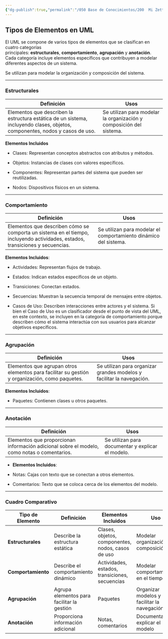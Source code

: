 ```yaml
---
{"dg-publish":true,"permalink":"/050 Base de Conocimientos/200  Mi Zettelkasten/100 Docencia/IS1/2025/Clase 07 Modelo Conceptual del UML - Diagramas/Zk Tipos de Elementos del UML/","tags":["digitalGarden"]}
---
```


## Tipos de Elementos en UML

El UML se compone de varios tipos de elementos que se clasifican en cuatro categorías principales: **estructurales**, **comportamiento**, **agrupación** y **anotación**. Cada categoría incluye elementos específicos que contribuyen a modelar diferentes aspectos de un sistema.

Se utilizan para modelar la organización y composición del sistema.

----
### Estructurales

| Definición                                                                                                                   | Usos                                                                |
| ---------------------------------------------------------------------------------------------------------------------------- | ------------------------------------------------------------------- |
| Elementos que describen la estructura estática de un sistema, incluyendo clases, objetos, componentes, nodos y casos de uso. | Se utilizan para modelar la organización y composición del sistema. |

**Elementos Incluidos**

- Clases: Representan conceptos abstractos con atributos y métodos.

- Objetos: Instancias de clases con valores específicos.

- Componentes: Representan partes del sistema que pueden ser reutilizadas.

- Nodos: Dispositivos físicos en un sistema.

----
### Comportamiento

| Definición                                                                                                                    | Usos                                                             |
| ----------------------------------------------------------------------------------------------------------------------------- | ---------------------------------------------------------------- |
| Elementos que describen cómo se comporta un sistema en el tiempo, incluyendo actividades, estados, transiciones y secuencias. | Se utilizan para modelar el comportamiento dinámico del sistema. |

**Elementos Incluidos**:

- Actividades: Representan flujos de trabajo.
	
- Estados: Indican estados específicos de un objeto.
	
- Transiciones: Conectan estados.
	
- Secuencias: Muestran la secuencia temporal de mensajes entre objetos.

- Casos de Uso: Describen interacciones entre actores y el sistema. Si bien el Caso de Uso es un clasificador desde el punto de vista del UML, en este contexto, se incluyen en la categoría de comportamiento porque describen cómo el sistema interactúa con sus usuarios para alcanzar objetivos específicos.

----
### Agrupación

| Definición                                                                                     | Usos                                                                  |
| ---------------------------------------------------------------------------------------------- | --------------------------------------------------------------------- |
| Elementos que agrupan otros elementos para facilitar su gestión y organización, como paquetes. | Se utilizan para organizar grandes modelos y facilitar la navegación. |

**Elementos Incluidos**:

- Paquetes: Contienen clases u otros paquetes.

----
### Anotación

| Definición                                                                                  | Usos                                              |
| ------------------------------------------------------------------------------------------- | ------------------------------------------------- |
| Elementos que proporcionan información adicional sobre el modelo, como notas o comentarios. | Se utilizan para documentar y explicar el modelo. |

- **Elementos Incluidos**:

- Notas: Cajas con texto que se conectan a otros elementos.
	
- Comentarios: Texto que se coloca cerca de los elementos del modelo.

----
### Cuadro Comparativo

|Tipo de Elemento|Definición|Elementos Incluidos|Uso|
|---|---|---|---|
|**Estructurales**|Describe la estructura estática|Clases, objetos, componentes, nodos, casos de uso|Modelar organización y composición|
|**Comportamiento**|Describe el comportamiento dinámico|Actividades, estados, transiciones, secuencias|Modelar comportamiento en el tiempo|
|**Agrupación**|Agrupa elementos para facilitar la gestión|Paquetes|Organizar modelos y facilitar la navegación|
|**Anotación**|Proporciona información adicional|Notas, comentarios|Documentar y explicar el modelo|

